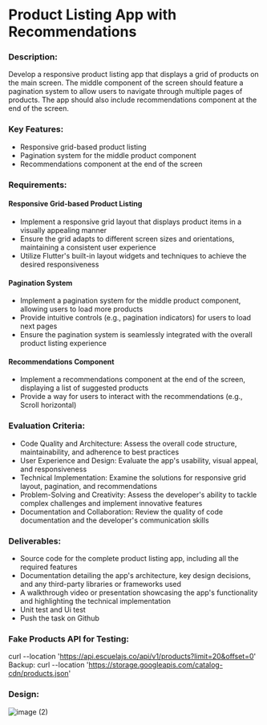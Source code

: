 # Product Listing App with Recommendations
###  Description:
Develop a responsive product listing app that displays a grid of products on the main screen. The middle component of the screen should feature a pagination system to allow users to navigate through multiple pages of products. The app should also include recommendations component at the end of the screen.
### Key Features:
- Responsive grid-based product listing
- Pagination system for the middle product component
- Recommendations component at the end of the screen
### Requirements:
#### Responsive Grid-based Product Listing
-  Implement a responsive grid layout that displays product items in a visually appealing manner
-  Ensure the grid adapts to different screen sizes and orientations, maintaining a consistent user experience
-  Utilize Flutter's built-in layout widgets and techniques to achieve the desired responsiveness
#### Pagination System
- Implement a pagination system for the middle product component, allowing users to load more products
- Provide intuitive controls (e.g., pagination indicators) for users to load next pages
- Ensure the pagination system is seamlessly integrated with the overall product listing experience
#### Recommendations Component
- Implement a recommendations component at the end of the screen, displaying a list of suggested products
- Provide a way for users to interact with the recommendations (e.g., Scroll horizontal)
### Evaluation Criteria:
- Code Quality and Architecture: Assess the overall code structure, maintainability, and adherence to best practices
- User Experience and Design: Evaluate the app's usability, visual appeal, and responsiveness
- Technical Implementation: Examine the solutions for responsive grid layout, pagination, and recommendations
- Problem-Solving and Creativity: Assess the developer's ability to tackle complex challenges and implement innovative features
- Documentation and Collaboration: Review the quality of code documentation and the developer's communication skills
### Deliverables:
- Source code for the complete product listing app, including all the required features
- Documentation detailing the app's architecture, key design decisions, and any third-party libraries or frameworks used
- A walkthrough video or presentation showcasing the app's functionality and highlighting the technical implementation
- Unit test and Ui test
- Push the task on Github
### Fake Products API for Testing:
curl --location 'https://api.escuelajs.co/api/v1/products?limit=20&offset=0'
Backup: curl --location 'https://storage.googleapis.com/catalog-cdn/products.json'
### Design:
![image (2)](https://github.com/user-attachments/assets/3f0acf87-0e1a-4249-88a3-d2227ceb698a)


